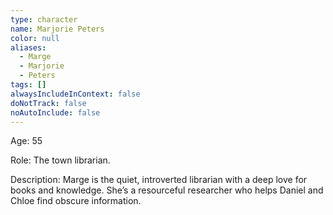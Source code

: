 ```yaml
---
type: character
name: Marjorie Peters
color: null
aliases:
  - Marge
  - Marjorie
  - Peters
tags: []
alwaysIncludeInContext: false
doNotTrack: false
noAutoInclude: false
---
```

Age: 55

Role: The town librarian.

Description: Marge is the quiet, introverted librarian with a deep love for books and knowledge. She’s a resourceful researcher who helps Daniel and Chloe find obscure information.
